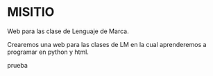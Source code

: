 # MISITIO
Web para las clase de Lenguaje de Marca.

Crearemos una web para las clases de LM en la cual aprenderemos a programar en python y html.

prueba
